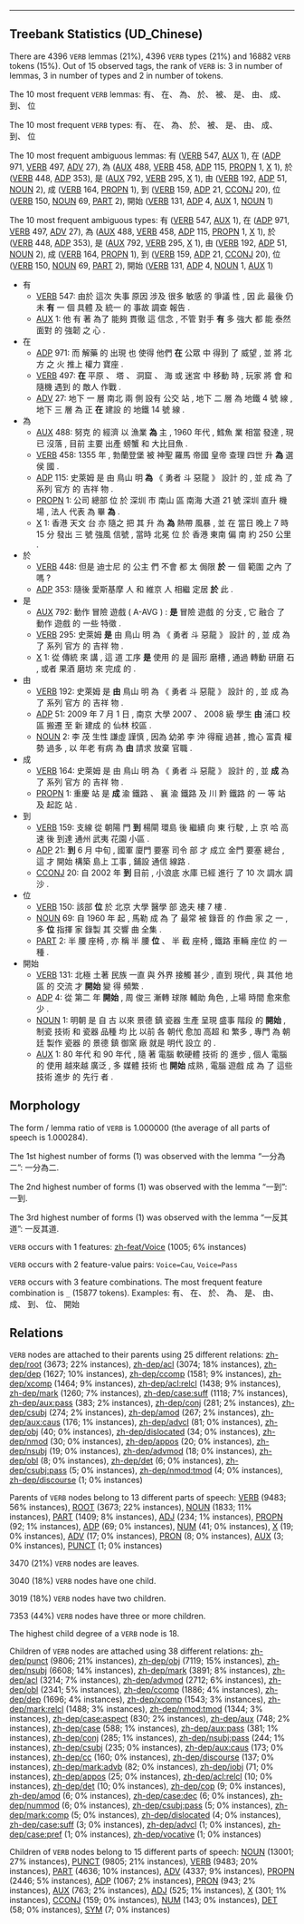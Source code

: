 

--------------------------------------------------------------------------------

## Treebank Statistics (UD_Chinese)

There are 4396 `VERB` lemmas (21%), 4396 `VERB` types (21%) and 16882 `VERB` tokens (15%).
Out of 15 observed tags, the rank of `VERB` is: 3 in number of lemmas, 3 in number of types and 2 in number of tokens.

The 10 most frequent `VERB` lemmas: 有、 在、 為、 於、 被、 是、 由、 成、 到、 位

The 10 most frequent `VERB` types:  有、 在、 為、 於、 被、 是、 由、 成、 到、 位

The 10 most frequent ambiguous lemmas: 有 ([VERB]() 547, [AUX]() 1), 在 ([ADP]() 971, [VERB]() 497, [ADV]() 27), 為 ([AUX]() 488, [VERB]() 458, [ADP]() 115, [PROPN]() 1, [X]() 1), 於 ([VERB]() 448, [ADP]() 353), 是 ([AUX]() 792, [VERB]() 295, [X]() 1), 由 ([VERB]() 192, [ADP]() 51, [NOUN]() 2), 成 ([VERB]() 164, [PROPN]() 1), 到 ([VERB]() 159, [ADP]() 21, [CCONJ]() 20), 位 ([VERB]() 150, [NOUN]() 69, [PART]() 2), 開始 ([VERB]() 131, [ADP]() 4, [AUX]() 1, [NOUN]() 1)

The 10 most frequent ambiguous types:  有 ([VERB]() 547, [AUX]() 1), 在 ([ADP]() 971, [VERB]() 497, [ADV]() 27), 為 ([AUX]() 488, [VERB]() 458, [ADP]() 115, [PROPN]() 1, [X]() 1), 於 ([VERB]() 448, [ADP]() 353), 是 ([AUX]() 792, [VERB]() 295, [X]() 1), 由 ([VERB]() 192, [ADP]() 51, [NOUN]() 2), 成 ([VERB]() 164, [PROPN]() 1), 到 ([VERB]() 159, [ADP]() 21, [CCONJ]() 20), 位 ([VERB]() 150, [NOUN]() 69, [PART]() 2), 開始 ([VERB]() 131, [ADP]() 4, [NOUN]() 1, [AUX]() 1)


* 有
  * [VERB]() 547: 由於 這次 失事 原因 涉及 很多 敏感 的 爭議 性 , 因 此 最後 仍 未 <b>有</b> 一 個 具體 及 統一 的 事故 調查 報告 .
  * [AUX]() 1: 他 有 著 為了 能夠 貫徹 這 信念 , 不管 對手 <b>有</b> 多 強大 都 能 泰然 面對 的 強韌 之 心 .
* 在
  * [ADP]() 971: 而 解藥 的 出現 也 使得 他們 <b>在</b> 公眾 中 得到 了 威望 , 並 將 北方 之 火 推上 權力 寶座 .
  * [VERB]() 497: <b>在</b> 平原 、 塔 、 洞窟 、 海 或 迷宮 中 移動 時 , 玩家 將 會 和 隨機 遇到 的 敵人 作戰 .
  * [ADV]() 27: 地下 一 層 南北 兩 側 設有 公交 站 , 地下 二 層 為 地鐵 4 號 線 , 地下 三 層 為 正 <b>在</b> 建設 的 地鐵 14 號 線 .
* 為
  * [AUX]() 488: 努克 的 經濟 以 漁業 <b>為</b> 主 , 1960 年代 , 鱈魚 業 相當 發達 , 現 已 沒落 , 目前 主要 出產 螃蟹 和 大比目魚 .
  * [VERB]() 458: 1355 年 , 勃蘭登堡 被 神聖 羅馬 帝國 皇帝 查理 四世 升 <b>為</b> 選侯 國 .
  * [ADP]() 115: 史萊姆 是 由 鳥山 明 <b>為</b> 《 勇者 斗 惡龍 》 設計 的 , 並 成 為 了 系列 官方 的 吉祥 物 .
  * [PROPN]() 1: 公司 總部 位 於 深圳 市 南山 區 南海 大道 21 號 深圳 直升 機 場 , 法人 代表 為 畢 <b>為</b> .
  * [X]() 1: 香港 天文 台 亦 隨之 把 其 升 為 <b>為</b> 熱帶 風暴 , 並 在 當日 晚上 7 時 15 分 發出 三 號 強風 信號 , 當時 北冕 位 於 香港 東南 偏 南 約 250 公里 .
* 於
  * [VERB]() 448: 但是 迪士尼 的 公主 們 不會 都 太 侷限 <b>於</b> 一 個 範圍 之內 了 嗎 ?
  * [ADP]() 353: 隨後 愛斯基摩 人 和 維京 人 相繼 定居 <b>於</b> 此 .
* 是
  * [AUX]() 792: 動作 冒險 遊戲 ( A-AVG ) : <b>是</b> 冒險 遊戲 的 分支 , 它 融合 了 動作 遊戲 的 一些 特徵 .
  * [VERB]() 295: 史萊姆 <b>是</b> 由 鳥山 明 為 《 勇者 斗 惡龍 》 設計 的 , 並 成 為 了 系列 官方 的 吉祥 物 .
  * [X]() 1: 從 傳統 來 講 , 這 道 工序 <b>是</b> 使用 的 是 圓形 磨槽 , 通過 轉動 研磨 石 , 或者 果酒 磨坊 來 完成 的 .
* 由
  * [VERB]() 192: 史萊姆 是 <b>由</b> 鳥山 明 為 《 勇者 斗 惡龍 》 設計 的 , 並 成 為 了 系列 官方 的 吉祥 物 .
  * [ADP]() 51: 2009 年 7 月 1 日 , 南京 大學 2007 、 2008 級 學生 <b>由</b> 浦口 校區 搬遷 至 新 建成 的 仙林 校區 .
  * [NOUN]() 2: 李 茂 生性 謙虛 謹慎 , 因為 幼弟 李 沖 得寵 過甚 , 擔心 富貴 權勢 過多 , 以 年老 有病 為 <b>由</b> 請求 放棄 官職 .
* 成
  * [VERB]() 164: 史萊姆 是 由 鳥山 明 為 《 勇者 斗 惡龍 》 設計 的 , 並 <b>成</b> 為 了 系列 官方 的 吉祥 物 .
  * [PROPN]() 1: 重慶 站 是 <b>成</b> 渝 鐵路 、 襄 渝 鐵路 及 川 黔 鐵路 的 一 等 站 及 起訖 站 .
* 到
  * [VERB]() 159: 支線 從 朝陽 門 <b>到</b> 楊閘 環島 後 繼續 向 東 行駛 , 上 京 哈 高速 後 到達 通州 武夷 花園 小區 .
  * [ADP]() 21: <b>到</b> 6 月 中旬 , 國軍 廈門 要塞 司令 部 才 成立 金門 要塞 總台 , 這 才 開始 構築 島上 工事 , 鋪設 通信 線路 .
  * [CCONJ]() 20: 自 2002 年 <b>到</b> 目前 , 小浪底 水庫 已經 進行 了 10 次 調水 調沙 .
* 位
  * [VERB]() 150: 該部 <b>位</b> 於 北京 大學 醫學 部 逸夫 樓 7 樓 .
  * [NOUN]() 69: 自 1960 年 起 , 馬勒 成 為 了 最常 被 錄音 的 作曲 家 之 一 , 多 <b>位</b> 指揮 家 錄製 其 交響 曲 全集 .
  * [PART]() 2: 半 腰 座椅 , 亦 稱 半 腰 <b>位</b> 、 半 截 座椅 , 鐵路 車輛 座位 的 一 種 .
* 開始
  * [VERB]() 131: 北極 土著 民族 一直 與 外界 接觸 甚少 , 直到 現代 , 與 其他 地區 的 交流 才 <b>開始</b> 變 得 頻繁 .
  * [ADP]() 4: 從 第二 年 <b>開始</b> , 周 俊三 漸轉 球隊 輔助 角色 , 上場 時間 愈來愈 少 .
  * [NOUN]() 1: 明朝 是 自 古 以來 景德 鎮 瓷器 生產 呈現 盛事 階段 的 <b>開始</b> , 制瓷 技術 和 瓷器 品種 均 比 以前 各 朝代 愈加 高超 和 繁多 , 專門 為 朝廷 製作 瓷器 的 景德 鎮 御窯 廠 就是 明代 設立 的 .
  * [AUX]() 1: 80 年代 和 90 年代 , 隨 著 電腦 軟硬體 技術 的 進步 , 個人 電腦 的 使用 越來越 廣泛 , 多 媒體 技術 也 <b>開始</b> 成熟 , 電腦 遊戲 成 為 了 這些 技術 進步 的 先行 者 .

## Morphology

The form / lemma ratio of `VERB` is 1.000000 (the average of all parts of speech is 1.000284).

The 1st highest number of forms (1) was observed with the lemma “一分為二”: 一分為二.

The 2nd highest number of forms (1) was observed with the lemma “一到”: 一到.

The 3rd highest number of forms (1) was observed with the lemma “一反其道”: 一反其道.

`VERB` occurs with 1 features: [zh-feat/Voice]() (1005; 6% instances)

`VERB` occurs with 2 feature-value pairs: `Voice=Cau`, `Voice=Pass`

`VERB` occurs with 3 feature combinations.
The most frequent feature combination is `_` (15877 tokens).
Examples: 有、 在、 於、 為、 是、 由、 成、 到、 位、 開始


## Relations

`VERB` nodes are attached to their parents using 25 different relations: [zh-dep/root]() (3673; 22% instances), [zh-dep/acl]() (3074; 18% instances), [zh-dep/dep]() (1627; 10% instances), [zh-dep/ccomp]() (1581; 9% instances), [zh-dep/xcomp]() (1464; 9% instances), [zh-dep/acl:relcl]() (1438; 9% instances), [zh-dep/mark]() (1260; 7% instances), [zh-dep/case:suff]() (1118; 7% instances), [zh-dep/aux:pass]() (383; 2% instances), [zh-dep/conj]() (281; 2% instances), [zh-dep/csubj]() (274; 2% instances), [zh-dep/amod]() (267; 2% instances), [zh-dep/aux:caus]() (176; 1% instances), [zh-dep/advcl]() (81; 0% instances), [zh-dep/obj]() (40; 0% instances), [zh-dep/dislocated]() (34; 0% instances), [zh-dep/nmod]() (30; 0% instances), [zh-dep/appos]() (20; 0% instances), [zh-dep/nsubj]() (19; 0% instances), [zh-dep/advmod]() (18; 0% instances), [zh-dep/obl]() (8; 0% instances), [zh-dep/det]() (6; 0% instances), [zh-dep/csubj:pass]() (5; 0% instances), [zh-dep/nmod:tmod]() (4; 0% instances), [zh-dep/discourse]() (1; 0% instances)

Parents of `VERB` nodes belong to 13 different parts of speech: [VERB]() (9483; 56% instances), [ROOT]() (3673; 22% instances), [NOUN]() (1833; 11% instances), [PART]() (1409; 8% instances), [ADJ]() (234; 1% instances), [PROPN]() (92; 1% instances), [ADP]() (69; 0% instances), [NUM]() (41; 0% instances), [X]() (19; 0% instances), [ADV]() (17; 0% instances), [PRON]() (8; 0% instances), [AUX]() (3; 0% instances), [PUNCT]() (1; 0% instances)

3470 (21%) `VERB` nodes are leaves.

3040 (18%) `VERB` nodes have one child.

3019 (18%) `VERB` nodes have two children.

7353 (44%) `VERB` nodes have three or more children.

The highest child degree of a `VERB` node is 18.

Children of `VERB` nodes are attached using 38 different relations: [zh-dep/punct]() (9806; 21% instances), [zh-dep/obj]() (7119; 15% instances), [zh-dep/nsubj]() (6608; 14% instances), [zh-dep/mark]() (3891; 8% instances), [zh-dep/acl]() (3214; 7% instances), [zh-dep/advmod]() (2712; 6% instances), [zh-dep/obl]() (2341; 5% instances), [zh-dep/ccomp]() (1886; 4% instances), [zh-dep/dep]() (1696; 4% instances), [zh-dep/xcomp]() (1543; 3% instances), [zh-dep/mark:relcl]() (1488; 3% instances), [zh-dep/nmod:tmod]() (1344; 3% instances), [zh-dep/case:aspect]() (830; 2% instances), [zh-dep/aux]() (748; 2% instances), [zh-dep/case]() (588; 1% instances), [zh-dep/aux:pass]() (381; 1% instances), [zh-dep/conj]() (285; 1% instances), [zh-dep/nsubj:pass]() (244; 1% instances), [zh-dep/csubj]() (235; 0% instances), [zh-dep/aux:caus]() (173; 0% instances), [zh-dep/cc]() (160; 0% instances), [zh-dep/discourse]() (137; 0% instances), [zh-dep/mark:advb]() (82; 0% instances), [zh-dep/iobj]() (71; 0% instances), [zh-dep/appos]() (25; 0% instances), [zh-dep/acl:relcl]() (10; 0% instances), [zh-dep/det]() (10; 0% instances), [zh-dep/cop]() (9; 0% instances), [zh-dep/amod]() (6; 0% instances), [zh-dep/case:dec]() (6; 0% instances), [zh-dep/nummod]() (6; 0% instances), [zh-dep/csubj:pass]() (5; 0% instances), [zh-dep/mark:comp]() (5; 0% instances), [zh-dep/dislocated]() (4; 0% instances), [zh-dep/case:suff]() (3; 0% instances), [zh-dep/advcl]() (1; 0% instances), [zh-dep/case:pref]() (1; 0% instances), [zh-dep/vocative]() (1; 0% instances)

Children of `VERB` nodes belong to 15 different parts of speech: [NOUN]() (13001; 27% instances), [PUNCT]() (9805; 21% instances), [VERB]() (9483; 20% instances), [PART]() (4636; 10% instances), [ADV]() (4337; 9% instances), [PROPN]() (2446; 5% instances), [ADP]() (1067; 2% instances), [PRON]() (943; 2% instances), [AUX]() (763; 2% instances), [ADJ]() (525; 1% instances), [X]() (301; 1% instances), [CCONJ]() (159; 0% instances), [NUM]() (143; 0% instances), [DET]() (58; 0% instances), [SYM]() (7; 0% instances)

